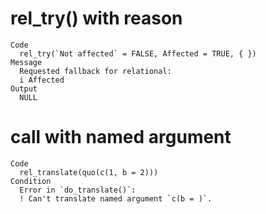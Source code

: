 # rel_try() with reason

    Code
      rel_try(`Not affected` = FALSE, Affected = TRUE, { })
    Message
      Requested fallback for relational:
      i Affected
    Output
      NULL

# call with named argument

    Code
      rel_translate(quo(c(1, b = 2)))
    Condition
      Error in `do_translate()`:
      ! Can't translate named argument `c(b = )`.

